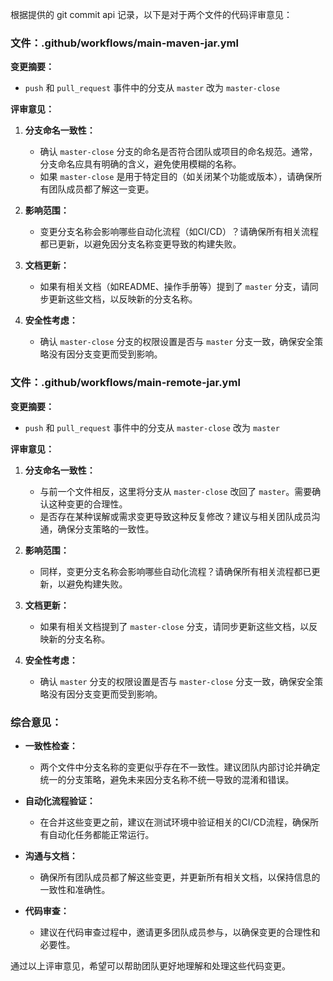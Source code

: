 根据提供的 git commit api 记录，以下是对于两个文件的代码评审意见：

### 文件：.github/workflows/main-maven-jar.yml

**变更摘要：**
- `push` 和 `pull_request` 事件中的分支从 `master` 改为 `master-close`

**评审意见：**

1. **分支命名一致性：**
   - 确认 `master-close` 分支的命名是否符合团队或项目的命名规范。通常，分支命名应具有明确的含义，避免使用模糊的名称。
   - 如果 `master-close` 是用于特定目的（如关闭某个功能或版本），请确保所有团队成员都了解这一变更。

2. **影响范围：**
   - 变更分支名称会影响哪些自动化流程（如CI/CD）？请确保所有相关流程都已更新，以避免因分支名称变更导致的构建失败。

3. **文档更新：**
   - 如果有相关文档（如README、操作手册等）提到了 `master` 分支，请同步更新这些文档，以反映新的分支名称。

4. **安全性考虑：**
   - 确认 `master-close` 分支的权限设置是否与 `master` 分支一致，确保安全策略没有因分支变更而受到影响。

### 文件：.github/workflows/main-remote-jar.yml

**变更摘要：**
- `push` 和 `pull_request` 事件中的分支从 `master-close` 改为 `master`

**评审意见：**

1. **分支命名一致性：**
   - 与前一个文件相反，这里将分支从 `master-close` 改回了 `master`。需要确认这种变更的合理性。
   - 是否存在某种误解或需求变更导致这种反复修改？建议与相关团队成员沟通，确保分支策略的一致性。

2. **影响范围：**
   - 同样，变更分支名称会影响哪些自动化流程？请确保所有相关流程都已更新，以避免构建失败。

3. **文档更新：**
   - 如果有相关文档提到了 `master-close` 分支，请同步更新这些文档，以反映新的分支名称。

4. **安全性考虑：**
   - 确认 `master` 分支的权限设置是否与 `master-close` 分支一致，确保安全策略没有因分支变更而受到影响。

### 综合意见：

- **一致性检查：**
  - 两个文件中分支名称的变更似乎存在不一致性。建议团队内部讨论并确定统一的分支策略，避免未来因分支名称不统一导致的混淆和错误。

- **自动化流程验证：**
  - 在合并这些变更之前，建议在测试环境中验证相关的CI/CD流程，确保所有自动化任务都能正常运行。

- **沟通与文档：**
  - 确保所有团队成员都了解这些变更，并更新所有相关文档，以保持信息的一致性和准确性。

- **代码审查：**
  - 建议在代码审查过程中，邀请更多团队成员参与，以确保变更的合理性和必要性。

通过以上评审意见，希望可以帮助团队更好地理解和处理这些代码变更。